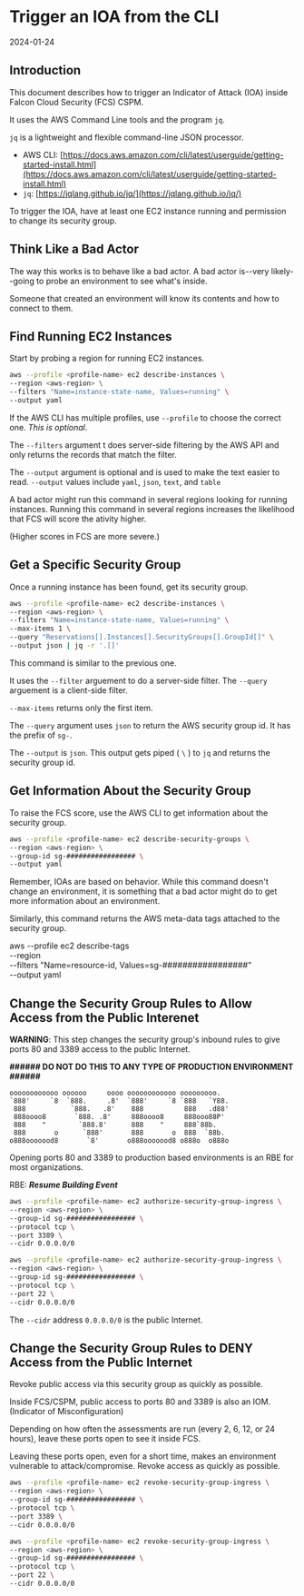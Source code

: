 # Trigger an IOA from the CLI

2024-01-24

## Introduction

This document describes how to trigger an Indicator of Attack (IOA) inside Falcon Cloud Security (FCS) CSPM.  

It uses the AWS Command Line tools and the program `jq`.

`jq` is a lightweight and flexible command-line JSON processor.

- AWS CLI: [https://docs.aws.amazon.com/cli/latest/userguide/getting-started-install.html](https://docs.aws.amazon.com/cli/latest/userguide/getting-started-install.html)
- `jq`: [https://jqlang.github.io/jq/](https://jqlang.github.io/jq/)

To trigger the IOA, have at least one EC2 instance running and permission to change its security group.

## Think Like a Bad Actor

The way this works is to behave like a bad actor.  A bad actor is--very likely--going to probe an environment to see what's inside.  

Someone that created an environment will know its contents and how to connect to them.

## Find Running EC2 Instances

Start by probing a region for running EC2 instances.

```bash
aws --profile <profile-name> ec2 describe-instances \
--region <aws-region> \
--filters "Name=instance-state-name, Values=running" \
--output yaml
```

If the AWS CLI has multiple profiles, use `--profile` to choose the correct one.  _This is optional_.  

The `--filters` argument t does server-side filtering by the AWS API and only returns the records that match the filter.

The `--output` argument is optional and is used to make the text easier to read.  `--output` values include `yaml`, `json`, `text`, and `table` 

A bad actor might run this command in several regions looking for running instances. Running this command in several regions increases the likelihood that FCS will score the ativity higher.  

(Higher scores in FCS are more severe.)

## Get a Specific Security Group

Once a running instance has been found, get its security group.

```bash
aws --profile <profile-name> ec2 describe-instances \
--region <aws-region> \
--filters "Name=instance-state-name, Values=running" \
--max-items 1 \
--query "Reservations[].Instances[].SecurityGroups[].GroupId[]" \
--output json | jq -r '.[]'
```

This command is similar to the previous one.  

It uses the `--filter` arguement to do a server-side filter.  The `--query` arguement is a client-side filter.

`--max-items` returns only the first item.

The `--query` argument uses `json` to return the AWS security group id.  It has the prefix of `sg-`.

The `--output` is `json`.  This output gets piped ( `\` ) to `jq` and returns the security group id.

## Get Information About the Security Group

To raise the FCS score, use the AWS CLI to get information about the security group.

```bash
aws --profile <profile-name> ec2 describe-security-groups \
--region <aws-region> \
--group-id sg-################# \
--output yaml
```

Remember, IOAs are based on behavior.  While this command doesn't change an environment, it is something that a bad actor might do to get more information about an environment.

Similarly, this command returns the AWS meta-data tags attached to the security group.

aws --profile <profile-name> ec2 describe-tags \
--region <aws-region> \
--filters "Name=resource-id, Values=sg-#################" \
--output yaml

## Change the Security Group Rules to Allow Access from the Public Interenet

**WARNING**: This step changes the security group's inbound rules to give ports 80 and 3389 access to the public Internet.

**###### DO NOT DO THIS TO ANY TYPE OF PRODUCTION ENVIRONMENT ######**

```
oooooooooooo oooooo     oooo oooooooooooo ooooooooo.   
`888'     `8  `888.     .8'  `888'     `8 `888   `Y88. 
 888           `888.   .8'    888          888   .d88' 
 888oooo8       `888. .8'     888oooo8     888ooo88P'  
 888    "        `888.8'      888    "     888`88b.    
 888       o      `888'       888       o  888  `88b.  
o888ooooood8       `8'       o888ooooood8 o888o  o888o
```

Opening ports 80 and 3389 to production based environments is an RBE for most organizations.

RBE: _**Resume Building Event**_

```bash
aws --profile <profile-name> ec2 authorize-security-group-ingress \
--region <aws-region> \
--group-id sg-################# \
--protocol tcp \
--port 3389 \
--cidr 0.0.0.0/0
```

```bash
aws --profile <profile-name> ec2 authorize-security-group-ingress \
--region <aws-region> \
--group-id sg-################# \
--protocol tcp \
--port 22 \
--cidr 0.0.0.0/0
```

The `--cidr` address `0.0.0.0/0` is the public Internet.

## Change the Security Group Rules to DENY Access from the Public Internet

Revoke public access via this security group as quickly as possible.

Inside FCS/CSPM, public access to ports 80 and 3389 is also an IOM.  (Indicator of Misconfiguration) 

Depending on how often the assessments are run (every 2, 6, 12, or 24 hours), leave these ports open to see it inside FCS.  

Leaving these ports open, even for a short time, makes an environment vulnerable to attack/compromise.  Revoke access as quickly as possible.

```bash
aws --profile <profile-name> ec2 revoke-security-group-ingress \
--region <aws-region> \
--group-id sg-################# \
--protocol tcp \
--port 3389 \
--cidr 0.0.0.0/0
```

```bash
aws --profile <profile-name> ec2 revoke-security-group-ingress \
--region <aws-region> \
--group-id sg-################# \
--protocol tcp \
--port 22 \
--cidr 0.0.0.0/0
```
